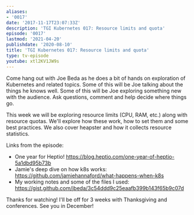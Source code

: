 ```yaml
---
aliases:
- '0017'
date: '2017-11-17T23:07:33Z'
description: 'TGI Kubernetes 017: Resource limits and quota'
episode: '0017'
lastmod: '2021-04-20'
publishdate: '2020-08-10'
title: 'TGI Kubernetes 017: Resource limits and quota'
type: tv-episode
youtube: xtl2KV1JW9s
---
```


Come hang out with Joe Beda as he does a bit of hands on exploration of Kubernetes and related topics. Some of this will be Joe talking about the things he knows well. Some of this will be Joe exploring something new with the audience. Ask questions, comment and help decide where things go.

This week we will be exploring resource limits (CPU, RAM, etc.) along with resource quotas. We&#39;ll explore how these work, how to set them and some best practices.  We also cover heapster and how it collects resource statistics.

Links from the episode:
* One year for Heptio! https://blog.heptio.com/one-year-of-heptio-5a1dbd95b73b
* Jamie&#39;s deep dive on how k8s works: https://github.com/jamiehannaford/what-happens-when-k8s
* My working notes and some of the files I used: https://gist.github.com/jbeda/3c54ddd9c25eaafb399b143f65b9c07d

Thanks for watching!  I&#39;ll be off for 3 weeks with Thanksgiving and conferences.  See you in December!